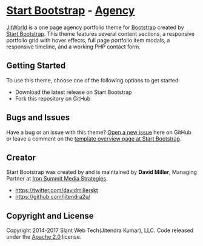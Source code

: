 # [Start Bootstrap](http://startbootstrap.com/) - [Agency](http://slantwebtech.com/)

[JitWorld](http://slantwebtech.com/) is a one page agency portfolio theme for [Bootstrap](http://getbootstrap.com/) created by [Start Bootstrap](http://startbootstrap.com/). This theme features several content sections, a responsive portfolio grid with hover effects, full page portfolio item modals, a responsive timeline, and a working PHP contact form.

## Getting Started

To use this theme, choose one of the following options to get started:
* Download the latest release on Start Bootstrap
* Fork this repository on GitHub

## Bugs and Issues

Have a bug or an issue with this theme? [Open a new issue](https://github.com/jitendra2u/) here on GitHub or leave a comment on the [template overview page at Start Bootstrap](http://slantwebtech.com/).

## Creator

Start Bootstrap was created by and is maintained by **David Miller**, Managing Partner at [Iron Summit Media Strategies](http://www.ironsummitmedia.com/).

* https://twitter.com/davidmillerskt
* https://github.com/jitendra2u/


## Copyright and License

Copyright 2014-2017 Slant Web Tech(Jitendra Kumar), LLC. Code released under the [Apache 2.0](https://github.com/jitendra2u/) license.
